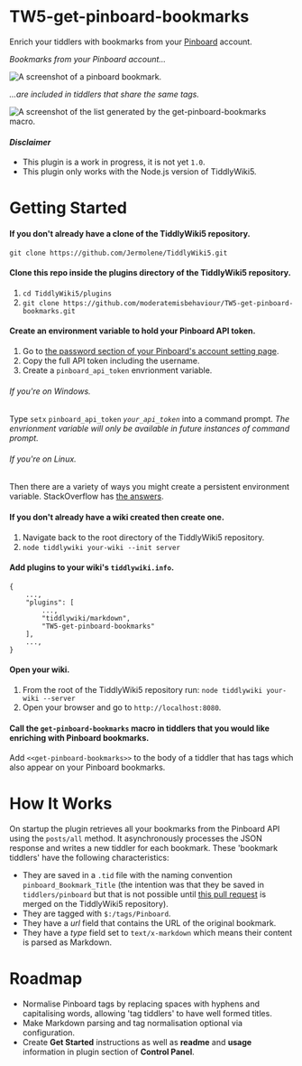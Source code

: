 # TW5-get-pinboard-bookmarks
Enrich your tiddlers with bookmarks from your [Pinboard](https://pinboard.in/) account.

_Bookmarks from your Pinboard account..._

![A screenshot of a pinboard bookmark.](http://i.imgur.com/WmKrPMH.png)

_...are included in tiddlers that share the same tags._

![A screenshot of the list generated by the get-pinboard-bookmarks macro.](http://i.imgur.com/YPlxTYR.png)

#### _Disclaimer_
* This plugin is a work in progress, it is not yet `1.0`.
* This plugin only works with the Node.js version of TiddlyWiki5.

# Getting Started
#### If you don't already have a clone of the TiddlyWiki5 repository.
`git clone https://github.com/Jermolene/TiddlyWiki5.git`

#### Clone this repo inside the plugins directory of the TiddlyWiki5 repository.
1. `cd TiddlyWiki5/plugins`
2. `git clone https://github.com/moderatemisbehaviour/TW5-get-pinboard-bookmarks.git`

#### Create an environment variable to hold your Pinboard API token.
1. Go to [the password section of your Pinboard's account setting page](https://pinboard.in/settings/password).
2. Copy the full API token including the username.
3. Create a `pinboard_api_token` envrionment variable.
###### If you're on Windows.
Type `setx` `pinboard_api_token` *`your_api_token`* into a command prompt. _The envrionment variable will only be available in future instances of command prompt._
###### If you're on Linux.
Then there are a variety of ways you might create a persistent environment variable. StackOverflow has [the answers](http://unix.stackexchange.com/questions/117467/how-to-permanently-set-environmental-variables/117470#117470).

#### If you don't already have a wiki created then create one.
1. Navigate back to the root directory of the TiddlyWiki5 repository.
2. `node tiddlywiki your-wiki --init server`

#### Add plugins to your wiki's `tiddlywiki.info`.
```
{
    ...,
    "plugins": [
        ...,
        "tiddlywiki/markdown",
        "TW5-get-pinboard-bookmarks"
    ],
    ...,
}
```

#### Open your wiki.
1. From the root of the TiddlyWiki5 repository run:
`node tiddlywiki your-wiki --server`
2. Open your browser and go to `http://localhost:8080`.

#### Call the `get-pinboard-bookmarks` macro in tiddlers that you would like enriching with Pinboard bookmarks.
Add `<<get-pinboard-bookmarks>>` to the body of a tiddler that has tags which also appear on your Pinboard bookmarks.

# How It Works
On startup the plugin retrieves all your bookmarks from the Pinboard API using
the `posts/all` method. It asynchronously processes the JSON response and writes a new tiddler for each bookmark.
These 'bookmark tiddlers' have the following characteristics:
* They are saved in a `.tid` file with the naming convention `pinboard_Bookmark_Title` (the intention was that they be saved in `tiddlers/pinboard` but that is not possible until [this pull request](https://github.com/Jermolene/TiddlyWiki5/pull/2541) is merged on the TiddlyWiki5 repository).
* They are tagged with `$:/tags/Pinboard`.
* They have a *url* field that contains the URL of the original bookmark.
* They have a *type* field set to `text/x-markdown` which means their content is parsed as Markdown.

# Roadmap
* Normalise Pinboard tags by replacing spaces with hyphens and capitalising words, allowing 'tag tiddlers' to have well formed titles.
* Make Markdown parsing and tag normalisation optional via configuration.
* Create **Get Started** instructions as well as **readme** and **usage** information in plugin section of **Control Panel**.
